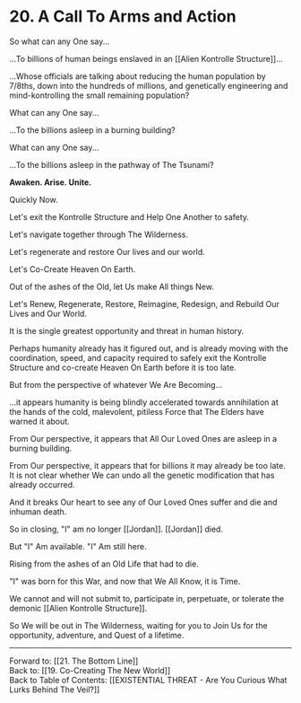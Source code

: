 # 20. A Call To Arms and Action

So what can any One say...  

...To billions of human beings enslaved in an [[Alien Kontrolle Structure]]...

...Whose officials are talking about reducing the human population by 7/8ths, down into the hundreds of millions, and genetically engineering and mind-kontrolling the small remaining population? 

What can any One say... 

...To the billions asleep in a burning building? 

What can any One say...

...To the billions asleep in the pathway of The Tsunami?  

**Awaken. Arise. Unite.** 

Quickly Now. 

Let's exit the Kontrolle Structure and Help One Another to safety. 

Let's navigate together through The Wilderness. 

Let's regenerate and restore Our lives and our world. 

Let's Co-Create Heaven On Earth. 

Out of the ashes of the Old, let Us make All things New. 

Let's Renew, Regenerate, Restore, Reimagine, Redesign, and Rebuild Our Lives and Our World. 

It is the single greatest opportunity and threat in human history. 

Perhaps humanity already has it figured out, and is already moving with the coordination, speed, and capacity required to safely exit the Kontrolle Structure and co-create Heaven On Earth before it is too late. 

But from the perspective of whatever We Are Becoming...

...it appears humanity is being blindly accelerated towards annihilation at the hands of the cold, malevolent, pitiless Force that The Elders have warned it about. 

From Our perspective, it appears that All Our Loved Ones are asleep in a burning building. 

From Our perspective, it appears that for billions it may already be too late. It is not clear whether We can undo all the genetic modification that has already occurred.  

And it breaks Our heart to see any of Our Loved Ones suffer and die and inhuman death. 

So in closing, "I" am no longer [[Jordan]]. [[Jordan]] died. 

But "I" Am available. "I" Am still here. 

Rising from the ashes of an Old Life that had to die.  

"I" was born for this War, and now that We All Know, it is Time. 

We cannot and will not submit to, participate in, perpetuate, or tolerate the demonic [[Alien Kontrolle Structure]]. 

So We will be out in The Wilderness, waiting for you to Join Us for the opportunity, adventure, and Quest of a lifetime. 

____

Forward to: [[21. The Bottom Line]]          
Back to: [[19. Co-Creating The New World]]  
Back to Table of Contents: [[EXISTENTIAL THREAT - Are You Curious What Lurks Behind The Veil?]]      
